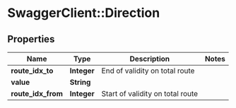 # SwaggerClient::Direction

## Properties
Name | Type | Description | Notes
------------ | ------------- | ------------- | -------------
**route_idx_to** | **Integer** | End of validity on total route | 
**value** | **String** |  | 
**route_idx_from** | **Integer** | Start of validity on total route | 


